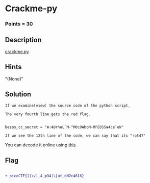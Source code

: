 # Crackme-py

### Points = 30

## Description

[crackme.py](https://mercury.picoctf.net/static/fd0e358d4b82695c220c0d6013c11484/crackme.py)

## Hints

"(None)"

## Solution

`If we examine(view) the source code of the python script,`

`The very fourth line gets the red flag.`

```diff

bezos_cc_secret = "A:4@r%uL`M-^M0c0AbcM-MFE055a4ce`eN"

```

`If we see the 12th line of the code, we can say that its "rot47" `

You can decode it online using [this](decode.fr)

## Flag

```diff

+ picoCTF{1|\/|_4_p34|\|ut_dd2c4616}

```

